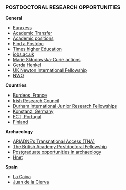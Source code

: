 ### POSTDOCTORAL RESEARCH OPPORTUNITIES

**General**

* [Euraxess](https://euraxess.ec.europa.eu)
* [Academic Transfer](https://www.academictransfer.com)
* [Academic positions](https://academicpositions.es)
* [Find a Postdoc](https://www.findapostdoc.com/)
* [Times higher Education](https://www.timeshighereducation.com)
* [jobs.ac.uk](https://www.jobs.ac.uk)
* [Marie Skłodowska-Curie actions](https://ec.europa.eu/research/mariecurieactions/)
* [Gerda Henkel](https://www.gerda-henkel-stiftung.de/en/researchscholarships)
* [UK Newton International Fellowship](https://royalsociety.org/grants-schemes-awards/grants/newton-international/)
* [NWO](https://www.nwo.nl/en/funding/our-funding-instruments/nwo/innovational-research-incentives-scheme/index.html)

**Countries**

* [Burdeos, France](https://idex.u-bordeaux.fr/n/Talent-culture/International-Post-Doctorates/r3137.html)
* [Irish Research Council](http://research.ie/funding/goipd/)
* [Durham International Junior Research Fellowships](https://www.dur.ac.uk/ias/diferens/junior/)
* [Konstanz, Germany](https://scholarship-positions.com/bridge-postdoctoral-research-scholarships-university-konstanz-germany/2017/11/14/)
* [FCT, Portugal](https://www.fct.pt/estatisticas/bolsas/)
* [Finland](https://www.scholarshipsads.com/finland-tias-postdoctoral-research-positions-international-students-2018/#gs.9m4lqm)




**Archaeology**

* [ARIADNE’s Transnational Access (TNA)](https://ariadne-infrastructure.eu/transnational-access/)
* [The British Academy Postdoctoral Fellowship](https://www.thebritishacademy.ac.uk/funding/british-academy-postdoctoral-fellowships)
* [Postgraduate opportunities in archaeology](https://archpostgrad.wordpress.com/)
* [Hnet](https://www.h-net.org/jobs/job_browse.php)


**Spain**

* [La Caixa](https://obrasociallacaixa.org/en/investigacion-y-becas/becas-de-la-caixa/posdoctorado-junior-leader/descripcion-del-programa)
* [Juan de la Cierva](http://www.ciencia.gob.es/portal/site/MICINN/menuitem.dbc68b34d11ccbd5d52ffeb801432ea0/?vgnextoid=73d917cd13e77610VgnVCM1000001d04140aRCRD)



